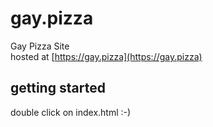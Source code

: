 # gay.pizza
Gay Pizza Site  
hosted at [https://gay.pizza](https://gay.pizza)

## getting started
double click on index.html :-)
